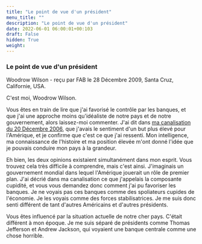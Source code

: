 ```yaml
---
title: "Le point de vue d'un président"
menu_title: ""
description: "Le point de vue d'un président"
date: 2022-06-01 06:00:01+00:103
draft: False
hidden: True
weight:
---
```

### Le point de vue d'un président

Woodrow Wilson - reçu par FAB le 28 Décembre 2009, Santa Cruz, Californie, USA.

C'est moi, Woodrow Wilson.

Vous êtes en train de lire que j'ai favorisé le contrôle par les banques, et que j'ai une approche moins qu'idéaliste de notre pays et de notre gouvernement, alors laissez-moi commenter. J'ai dit dans [ma canalisation du 20 Décembre 2006](/fr-contemporary-messages/fr-contemporary-messages-by-date-order/fr-contemporary-messages-2006/fr-2006-12-20-4-fab-woodrow-wilson/), que j'avais le sentiment d'un but plus élevé pour l'Amérique, et je confirme que c'est ce que j'ai ressenti. Mon intelligence, ma connaissance de l'histoire et ma position élevée m'ont donné l'idée que je pouvais conduire mon pays à la grandeur.

Eh bien, les deux opinions existaient simultanément dans mon esprit. Vous trouvez cela très difficile à comprendre, mais c'est ainsi. J'imaginais un gouvernement mondial dans lequel l'Amérique jouerait un rôle de premier plan. J'ai décrié dans ma canalisation ce que j'appelais la composante cupidité, et vous vous demandez donc comment j'ai pu favoriser les banques. Je ne voyais pas ces banques comme des spoliateurs cupides de l'économie. Je les voyais comme des forces stabilisatrices. Je me suis donc senti différent de tant d'autres Américains et d'autres présidents.

Vous êtes influencé par la situation actuelle de notre cher pays. C'était différent à mon époque. Je me suis séparé de présidents comme Thomas Jefferson et Andrew Jackson, qui voyaient une banque centrale comme une chose horrible.